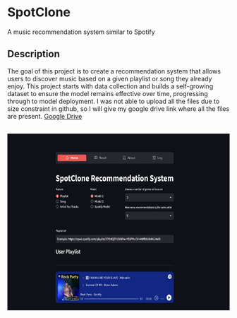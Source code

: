 # SpotClone
A music recommendation system similar to Spotify



## Description

The goal of this project is to create a recommendation system that allows users to discover music based on a given playlist or song they already enjoy. This project starts with data collection and builds a self-growing dataset to ensure the model remains effective over time, progressing through to model deployment.
I was not able to upload all the files due to size constraint in github, so I will give my google drive link where all the files are present. 
[Google Drive](https://drive.google.com/drive/folders/1w0VAOc4PwhPhLU15Je2hxm7ny9TtkVCm?usp=sharing)



<br>
<img src="https://github.com/Lahari25/SpotClone/blob/main/interface.jpg" width="650" height="400">
